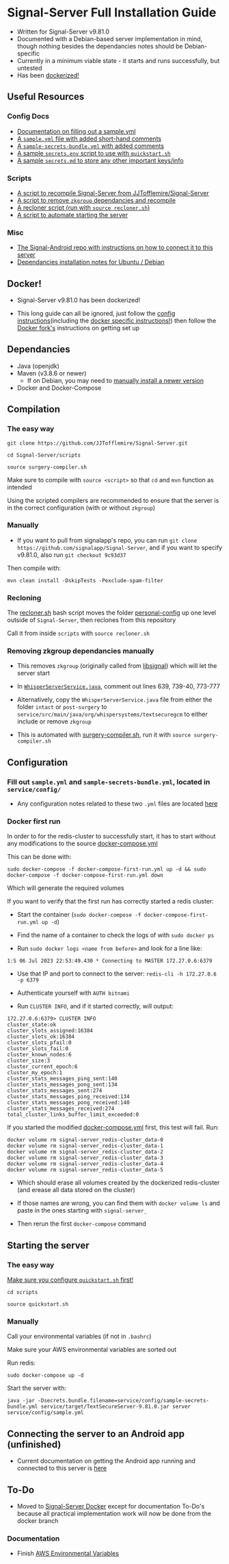 # Signal-Server Full Installation Guide

- Written for Signal-Server v9.81.0
- Documented with a Debian-based server implementation in mind, though nothing besides the dependancies notes should be Debian-specific
- Currently in a minimum viable state - it starts and runs successfully, but untested
- Has been [dockerized!](#docker)

## Useful Resources

### Config Docs

- [Documentation on filling out a sample.yml](docs/config-documentation.md)
- [A `sample.yml` file with added short-hand comments](docs/documented-sample.yml)
- [A `sample-secrets-bundle.yml` with added comments](docs/documented-sample-secrets-bundle.yml)
- [A sample `secrets.env` script to use with `quickstart.sh`](docs/sample-secrets.env)
- [A sample `secrets.md` to store any other important keys/info](docs/sample-secrets.md)

### Scripts

- [A script to recompile Signal-Server from JJTofflemire/Signal-Server](scripts/main-compiler.sh)
- [A script to remove `zkgroup` dependancies and recompile](scripts/surgery-compiler.sh)
- [A recloner script (run with `source recloner.sh`)](scripts/recloner.sh)
- [A script to automate starting the server](scripts/quickstart.sh)

### Misc

- [The Signal-Android repo with instructions on how to connect it to this server](https://github.com/JJTofflemire/Signal-Android)
- [Dependancies installation notes for Ubuntu / Debian](docs/dependancies.md)

## Docker!

- Signal-Server v9.81.0 has been dockerized!

- This long guide can all be ignored, just follow the [config instructions](docs/config-documentation.md)(including the [docker specific instructions!](docs/config-documentation.md#dockerized-signal-server-documentation)) then follow the [Docker fork's](https://github.com/JJTofflemire/Signal-Server/tree/docker) instructions on getting set up

## Dependancies

- Java (openjdk)
- Maven (v3.8.6 or newer)
  - If on Debian, you may need to [manually install a newer version](docs/dependancies.md)
- Docker and Docker-Compose

## Compilation

### The easy way

```
git clone https://github.com/JJTofflemire/Signal-Server.git

cd Signal-Server/scripts

source surgery-compiler.sh
```

Make sure to compile with `source <script>` so that `cd` and `mvn` function as intended

Using the scripted compilers are recommended to ensure that the server is in the correct configuration (with or without `zkgroup`)

### Manually

- If you want to pull from signalapp's repo, you can run `git clone https://github.com/signalapp/Signal-Server`, and if you want to specify v9.81.0, also run `git checkout 9c93d37`

Then compile with:

```
mvn clean install -DskipTests -Pexclude-spam-filter
```

### Recloning

The [recloner.sh](scripts/recloner.sh) bash script moves the folder [personal-config](personal-config) up one level outside of `Signal-Server`, then reclones from this repository

Call it from inside `scripts` with `source recloner.sh`

### Removing zkgroup dependancies manually

- This removes `zkgroup` (originally called from [libsignal](https://github.com/signalapp/libsignal)) which will let the server start

- In [`WhisperServerService.java`](service/src/main/java/org/whispersystems/textsecuregcm/WhisperServerService.java), comment out lines 639, 739-40, 773-777

- Alternatively, copy the `WhisperServerService.java` file from either the folder `intact` or `post-surgery` to `service/src/main/java/org/whispersystems/textsecuregcm` to either include or remove `zkgroup`

- This is automated with [surgery-compiler.sh](scripts/surgery-compiler.sh), run it with `source surgery-compiler.sh`

## Configuration

### Fill out `sample.yml` and `sample-secrets-bundle.yml`, located in `service/config/`

- Any configuration notes related to these two `.yml` files are located [here](docs/config-documentation.md)

### Docker first run

In order to for the redis-cluster to successfully start, it has to start without any modifications to the source [docker-compose.yml](https://github.com/bitnami/containers/blob/main/bitnami/redis-cluster/docker-compose.yml)

This can be done with:

```
sudo docker-compose -f docker-compose-first-run.yml up -d && sudo docker-compose -f docker-compose-first-run.yml down
```

Which will generate the required volumes


If you want to verify that the first run has correctly started a redis cluster:

- Start the container (`sudo docker-compose -f docker-compose-first-run.yml up -d`)

- Find the name of a container to check the logs of with `sudo docker ps`

- Run `sudo docker logs <name from before>` and look for a line like:

```
1:S 06 Jul 2023 22:53:49.430 * Connecting to MASTER 172.27.0.6:6379
```

- Use that IP and port to connect to the server: `redis-cli -h 172.27.0.6 -p 6379`

- Authenticate yourself with `AUTH bitnami`

- Run `CLUSTER INFO`, and if it started correctly, will output:

```
172.27.0.6:6379> CLUSTER INFO
cluster_state:ok
cluster_slots_assigned:16384
cluster_slots_ok:16384
cluster_slots_pfail:0
cluster_slots_fail:0
cluster_known_nodes:6
cluster_size:3
cluster_current_epoch:6
cluster_my_epoch:1
cluster_stats_messages_ping_sent:140
cluster_stats_messages_pong_sent:134
cluster_stats_messages_sent:274
cluster_stats_messages_ping_received:134
cluster_stats_messages_pong_received:140
cluster_stats_messages_received:274
total_cluster_links_buffer_limit_exceeded:0
```

If you started the modified [docker-compose.yml](docker-compose.yml) first, this test will fail. Run:

```
docker volume rm signal-server_redis-cluster_data-0
docker volume rm signal-server_redis-cluster_data-1
docker volume rm signal-server_redis-cluster_data-2
docker volume rm signal-server_redis-cluster_data-3
docker volume rm signal-server_redis-cluster_data-4
docker volume rm signal-server_redis-cluster_data-5
```

- Which should erase all volumes created by the dockerized redis-cluster (and erease all data stored on the cluster)

- If those names are wrong, you can find them with `docker volume ls` and paste in the ones starting with `signal-server_`

- Then rerun the first `docker-compose` command

## Starting the server

### The easy way

[Make sure you configure `quickstart.sh` first!](docs/config-documentation.md)

```
cd scripts

source quickstart.sh
```

### Manually

Call your environmental variables (if not in `.bashrc`)

Make sure your AWS environmental variables are sorted out

Run redis:

```
sudo docker-compose up -d
```

Start the server with:

``` 
java -jar -Dsecrets.bundle.filename=service/config/sample-secrets-bundle.yml service/target/TextSecureServer-9.81.0.jar server service/config/sample.yml
```

## Connecting the server to an Android app (unfinished)

- Current documentation on getting the Android app running and connected to this server is [here](https://github.com/JJTofflemire/Signal-Android)

## To-Do

- Moved to [Signal-Server Docker](https://github.com/JJTofflemire/Signal-Server/tree/docker#to-do) except for documentation To-Do's because all practical implementation work will now be done from the docker branch

### Documentation

- Finish [AWS Environmental Variables](docs/config-documentation.md#aws-environmental-variables)